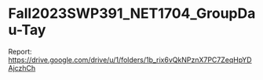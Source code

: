 # Fall2023SWP391_NET1704_GroupDau-Tay

Report: https://drive.google.com/drive/u/1/folders/1b_rix6vQkNPznX7PC7ZeqHpYDAjczhCh

